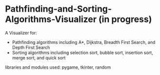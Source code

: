 # Pathfinding-and-Sorting-Algorithms-Visualizer (in progress)
A Visualizer for:
  - Pathfinding algorithms including A*, Dijkstra, Breadth First Search, and Depth First Search
  - Sorting algorithms including selection sort, bubble sort, insertion sort, merge sort, and quick sort

libraries and modules used: pygame, tkinter, random
